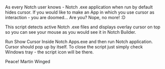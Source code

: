 As every Notch user knows - Notch .exe application when run by default hides cursor.
If you would like to make an App in which you use cursor as interaction - you are doomed...
Are you? Nope, no more! :D

This script detects active Notch .exe files and displays overlay cursor on top so you can see your mouse as you would see it in Notch Builder.

Run Show Cursor Inside Notch Apps.exe and then run Notch application. Cursor should pop up by itself. To close the script just simply check Windows tray - the script icon will be there.

Peace!
Martin Winged
